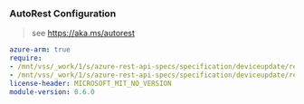 ### AutoRest Configuration

> see https://aka.ms/autorest

``` yaml
azure-arm: true
require:
- /mnt/vss/_work/1/s/azure-rest-api-specs/specification/deviceupdate/resource-manager/readme.md
- /mnt/vss/_work/1/s/azure-rest-api-specs/specification/deviceupdate/resource-manager/readme.go.md
license-header: MICROSOFT_MIT_NO_VERSION
module-version: 0.6.0
```